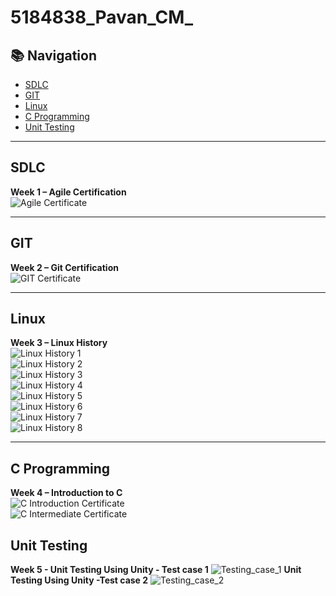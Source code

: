 # 5184838_Pavan_CM_

## 📚 Navigation
- [SDLC](#sdlc)
- [GIT](#git)
- [Linux](#linux)
- [C Programming](#c-programming)
- [Unit Testing](#Unit-Testing)

---

## SDLC
**Week 1 – Agile Certification**  
![Agile Certificate](./SDLC/5184838_Agile.JPG)

---

## GIT
**Week 2 – Git Certification**  
![GIT Certificate](./GIT/5184838_GIT_Certification.JPG)

---

## Linux
**Week 3 – Linux History**  
![Linux History 1](./Linux/5184838_Linux1.JPG)  
![Linux History 2](./Linux/5184838_Linux2.JPG)  
![Linux History 3](./Linux/5184838_Linux3.JPG)  
![Linux History 4](./Linux/5184838_Linux4.JPG)  
![Linux History 5](./Linux/5184838_Linux5.JPG)  
![Linux History 6](./Linux/5184838_Linux6.JPG)  
![Linux History 7](./Linux/5184838_Linux7.JPG)  
![Linux History 8](./Linux/5184838_Linux8.JPG)

---

## C Programming
**Week 4 – Introduction to C**  
![C Introduction Certificate](./C-Programming/5184838_Sololearn_Introduction_To_C.jpg)    
![C Intermediate Certificate](./C-Programming/5184838_Sololearn_Intermediate_C.jpg)

## Unit Testing
**Week 5 - Unit Testing Using Unity - Test case 1**
![Testing_case_1](./Unit_Testing/Unit_testing_1/Unit_Testing_case_1.JPG)
**Unit Testing Using Unity -Test case 2**
![Testing_case_2](./Unit_Testing/Unit_testing_2/Unit_testing_case_2.JPG)


